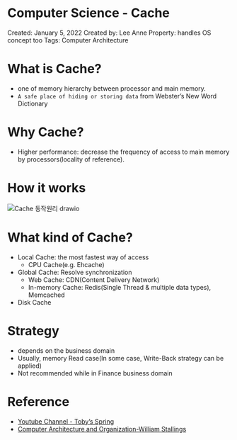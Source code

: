 # Computer Science - Cache

Created: January 5, 2022
Created by: Lee Anne
Property: handles OS concept too
Tags: Computer Architecture

# What is Cache?

- one of memory hierarchy between processor and main memory.
- `A safe place of hiding or storing data` from Webster’s New Word Dictionary

# Why Cache?

- Higher performance: decrease the frequency of access to main memory by processors(locality of reference).

# How it works

![Cache 동작원리 drawio](https://user-images.githubusercontent.com/15176192/148422227-7ebb15c5-8780-48bb-8052-53e8688ef7b2.png)

# What kind of Cache?

- Local Cache: the most fastest way of access
    - CPU Cache(e.g. Ehcache)
- Global Cache: Resolve synchronization
    - Web Cache: CDN(Content Delivery Network)
    - In-memory Cache: Redis(Single Thread & multiple data types), Memcached
- Disk Cache

# Strategy

- depends on the business domain
- Usually, memory Read case(In some case, Write-Back strategy can be applied)
- Not recommended while in Finance business domain

# Reference

- [Youtube Channel - Toby’s Spring](https://www.youtube.com/watch?v=zkbvFOwJFgA&t=1746s)
- [Computer Architecture and Organization-William Stallings](http://home.ustc.edu.cn/~louwenqi/reference_books_tools/Computer%20Organization%20and%20Architecture%2010th%20-%20William%20Stallings.pdf)
